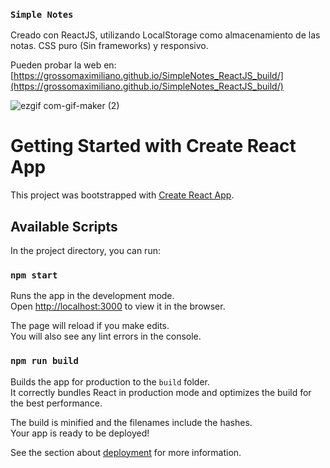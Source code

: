 ### `Simple Notes`
Creado con ReactJS, utilizando LocalStorage como almacenamiento de las notas.
CSS puro (Sin frameworks) y responsivo.

Pueden probar la web en: [https://grossomaximiliano.github.io/SimpleNotes_ReactJS_build/](https://grossomaximiliano.github.io/SimpleNotes_ReactJS_build/)

![ezgif com-gif-maker (2)](https://user-images.githubusercontent.com/87657806/126204453-5ae7cb40-1ba1-4f6c-8dbc-ce1bf276759a.gif)


# Getting Started with Create React App

This project was bootstrapped with [Create React App](https://github.com/facebook/create-react-app).

## Available Scripts

In the project directory, you can run:

### `npm start`

Runs the app in the development mode.\
Open [http://localhost:3000](http://localhost:3000) to view it in the browser.

The page will reload if you make edits.\
You will also see any lint errors in the console.

### `npm run build`

Builds the app for production to the `build` folder.\
It correctly bundles React in production mode and optimizes the build for the best performance.

The build is minified and the filenames include the hashes.\
Your app is ready to be deployed!

See the section about [deployment](https://facebook.github.io/create-react-app/docs/deployment) for more information.
